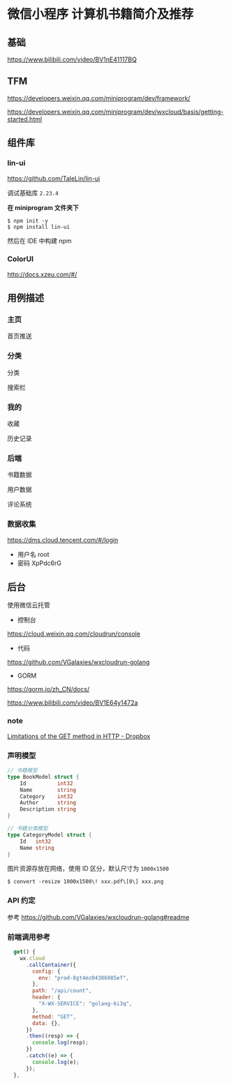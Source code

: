 # 微信小程序 计算机书籍简介及推荐



## 基础

https://www.bilibili.com/video/BV1nE41117BQ



## TFM

https://developers.weixin.qq.com/miniprogram/dev/framework/

https://developers.weixin.qq.com/miniprogram/dev/wxcloud/basis/getting-started.html



## 组件库

### lin-ui

https://github.com/TaleLin/lin-ui

调试基础库 `2.23.4`

**在 miniprogram 文件夹下**

```
$ npm init -y
$ npm install lin-ui
```

然后在 IDE 中构建 npm



### ColorUI

http://docs.xzeu.com/#/



## 用例描述

### 主页

首页推送



### 分类

分类

搜索栏



### 我的

收藏

历史记录



### 后端

书籍数据

用户数据

评论系统



### 数据收集

https://dms.cloud.tencent.com/#/login

- 用户名 root
- 密码 XpPdc6rG



## 后台

使用微信云托管

- 控制台

https://cloud.weixin.qq.com/cloudrun/console

- 代码

https://github.com/VGalaxies/wxcloudrun-golang

- GORM

https://gorm.io/zh_CN/docs/

https://www.bilibili.com/video/BV1E64y1472a



### note

[Limitations of the GET method in HTTP - Dropbox](https://dropbox.tech/developers/limitations-of-the-get-method-in-http)



### 声明模型

```go
// 书籍模型
type BookModel struct {
	Id          int32
	Name        string
	Category    int32
	Author      string
	Description string
}

// 书籍分类模型
type CategoryModel struct {
	Id   int32
	Name string
}
```

图片资源存放在网络，使用 ID 区分，默认尺寸为 `1000x1500`

```
$ convert -resize 1000x1500\! xxx.pdf\[0\] xxx.png
```



### API 约定

参考 https://github.com/VGalaxies/wxcloudrun-golang#readme



### 前端调用参考

```js
  get() {
    wx.cloud
      .callContainer({
        config: {
          env: "prod-8gt4mz04386985ef",
        },
        path: "/api/count",
        header: {
          "X-WX-SERVICE": "golang-6i3q",
        },
        method: "GET",
        data: {},
      })
      .then((resp) => {
        console.log(resp);
      })
      .catch((e) => {
        console.log(e);
      });
  },
```
